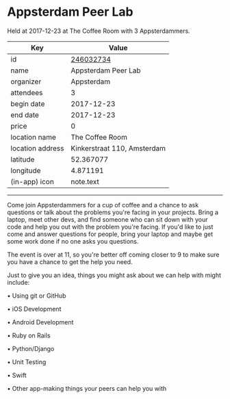 # Appsterdam Peer Lab
Held at 2017-12-23 at The Coffee Room with 3 Appsterdammers.
        
|Key|Value
|---|---|
|id|[246032734](https://www.meetup.com/appsterdam/events/246032734/)|
|name|Appsterdam Peer Lab|
|organizer|Appsterdam|
|attendees|3|
|begin date|2017-12-23|
|end date|2017-12-23|
|price|0|
|location name|The Coffee Room|
|location address|Kinkerstraat 110, Amsterdam|
|latitude|52.367077|
|longitude|4.871191|
|(in-app) icon|note.text|

---

Come join Appsterdammers for a cup of coffee and a chance to ask questions or talk about the problems you're facing in your projects. Bring a laptop, meet other devs, and find someone who can sit down with your code and help you out with the problem you're facing. If you'd like to just come and answer questions for people, bring your laptop and maybe get some work done if no one asks you questions.

The event is over at 11, so you're better off coming closer to 9 to make sure you have a chance to get the help you need.

Just to give you an idea, things you might ask about we can help with might include:

• Using git or GitHub

• iOS Development

• Android Development

• Ruby on Rails

• Python/Django

• Unit Testing

• Swift

• Other app-making things your peers can help you with


